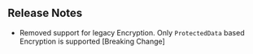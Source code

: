 ## Release Notes

 * Removed support for legacy Encryption. Only `ProtectedData` based Encryption is supported [Breaking Change]